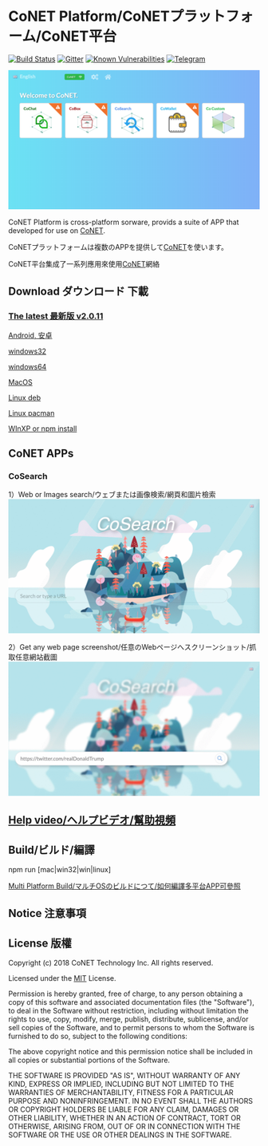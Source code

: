 # CoNET Platform/CoNETプラットフォーム/CoNET平台

[![Build Status](https://travis-ci.org/QTGate/QTGate-Desktop-Client.svg?branch=master)](https://travis-ci.org/QTGate/QTGate-Desktop-Client)
[![Gitter](https://img.shields.io/badge/chat-on%20gitter-blue.svg)](https://gitter.im/QTGate/Lobby)
[![Known Vulnerabilities](https://snyk.io/test/github/qtgate/qtgate-desktop-client/badge.svg)](https://snyk.io/test/github/qtgate/qtgate-desktop-client)
[![Telegram](https://img.shields.io/badge/telebot-community%20group-blue.svg)](https://t.me/joinchat/IpX64hGK_95XDTXit42vOg)

![http protocol](/resources/CoPlatform3.png?raw=true)

CoNET Platform is cross-platform sorware, provids a suite of APP that developed for use on [CoNET](https://github.com/QTGate/CoNET).

CoNETプラットフォームは複数のAPPを提供して[CoNET](https://github.com/QTGate/CoNET)を使います。

CoNET平台集成了一系列應用來使用[CoNET](https://github.com/QTGate/CoNET)網絡

## Download ダウンロード 下載

### [The latest 最新版 v2.0.11](https://github.com/QTGate/QTGate-Desktop-Client/releases/latest/)

[Android, 安卓](https://github.com/QTGate/CoNETPlatform-Android)

[windows32](https://github.com/QTGate/QTGate-Desktop-Client/releases/download/v2.0.11/CoNET.Setup.2.0.11.ia32.exe)

[windows64](https://github.com/QTGate/QTGate-Desktop-Client/releases/download/v2.0.11/CoNET.Setup.2.0.11.exe)

[MacOS](https://github.com/QTGate/QTGate-Desktop-Client/releases/download/v2.0.11/CoNET-2.0.11.dmg)

[Linux deb](https://github.com/QTGate/QTGate-Desktop-Client/releases/download/v2.0.11/CoNET_2.0.11_amd64.deb)

[Linux pacman](https://github.com/QTGate/QTGate-Desktop-Client/releases/download/v2.0.11/CoNET-2.0.11.pacman)

[WInXP or npm install](https://github.com/QTGate/QTGate-Desktop-Client/wiki/WInXP%E4%BB%A5%E5%8F%8ANPM%E7%92%B0%E5%A2%83%E4%B8%8B%E5%AE%89%E8%A3%9DCoNET)

## CoNET APPs

### CoSearch
1）Web or Images search/ウェブまたは画像検索/網頁和圖片檢索
![http protocol](/resources/coSearch.gif?raw=true)

2）Get any web page screenshot/任意のWebページへスクリーンショット/抓取任意網站截圖
![http protocol](/resources/coSearchOpenPage.gif?raw=true)

## [Help video/ヘルプビデオ/幫助視頻](https://github.com/QTGate/QTGate-Desktop-Client/wiki)

## Build/ビルド/編譯

npm run [mac|win32|win|linux]

[Multi Platform Build/マルチOSのビルドにつて/如何編譯多平台APP可參照](https://www.electron.build/multi-platform-build)

## Notice 注意事項

## License 版權 

Copyright (c) 2018 CoNET Technology Inc. All rights reserved.

Licensed under the [MIT](LICENSE) License.

Permission is hereby granted, free of charge, to any person obtaining a copy
of this software and associated documentation files (the "Software"), to deal
in the Software without restriction, including without limitation the rights
to use, copy, modify, merge, publish, distribute, sublicense, and/or sell
copies of the Software, and to permit persons to whom the Software is
furnished to do so, subject to the following conditions:

The above copyright notice and this permission notice shall be included in
all copies or substantial portions of the Software.

THE SOFTWARE IS PROVIDED "AS IS", WITHOUT WARRANTY OF ANY KIND, EXPRESS OR
IMPLIED, INCLUDING BUT NOT LIMITED TO THE WARRANTIES OF MERCHANTABILITY,
FITNESS FOR A PARTICULAR PURPOSE AND NONINFRINGEMENT. IN NO EVENT SHALL THE
AUTHORS OR COPYRIGHT HOLDERS BE LIABLE FOR ANY CLAIM, DAMAGES OR OTHER
LIABILITY, WHETHER IN AN ACTION OF CONTRACT, TORT OR OTHERWISE, ARISING FROM,
OUT OF OR IN CONNECTION WITH THE SOFTWARE OR THE USE OR OTHER DEALINGS IN
THE SOFTWARE.